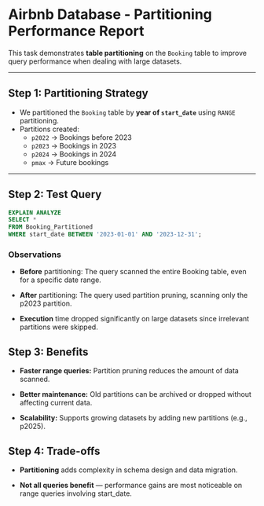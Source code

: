 # Airbnb Database - Partitioning Performance Report

This task demonstrates **table partitioning** on the `Booking` table to improve query performance when dealing with large datasets.

---

## Step 1: Partitioning Strategy
- We partitioned the `Booking` table by **year of `start_date`** using `RANGE` partitioning.
- Partitions created:
  - `p2022` → Bookings before 2023
  - `p2023` → Bookings in 2023
  - `p2024` → Bookings in 2024
  - `pmax` → Future bookings

---

## Step 2: Test Query
```sql
EXPLAIN ANALYZE
SELECT * 
FROM Booking_Partitioned
WHERE start_date BETWEEN '2023-01-01' AND '2023-12-31';
```

### Observations
- **Before** partitioning: The query scanned the entire Booking table, even for a specific date range.

- **After** partitioning: The query used partition pruning, scanning only the p2023 partition.

- **Execution** time dropped significantly on large datasets since irrelevant partitions were skipped.

## Step 3: Benefits
- **Faster range queries:** Partition pruning reduces the amount of data scanned.

- **Better maintenance:** Old partitions can be archived or dropped without affecting current data.

- **Scalability:** Supports growing datasets by adding new partitions (e.g., p2025).

## Step 4: Trade-offs
- **Partitioning** adds complexity in schema design and data migration.

- **Not all queries benefit** — performance gains are most noticeable on range queries involving start_date.
